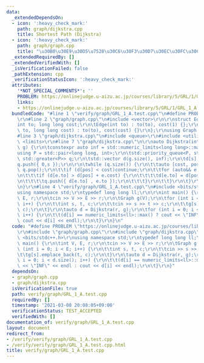 ```yaml
---
data:
  _extendedDependsOn:
  - icon: ':heavy_check_mark:'
    path: graph/dijkstra.cpp
    title: Shortest Path (Dijkstra)
  - icon: ':heavy_check_mark:'
    path: graph/graph.cpp
    title: "\u30B0\u30E9\u30D5\u7528\u30C6\u30F3\u30D7\u30EC\u30FC\u30C8"
  _extendedRequiredBy: []
  _extendedVerifiedWith: []
  _isVerificationFailed: false
  _pathExtension: cpp
  _verificationStatusIcon: ':heavy_check_mark:'
  attributes:
    '*NOT_SPECIAL_COMMENTS*': ''
    PROBLEM: https://onlinejudge.u-aizu.ac.jp/courses/library/5/GRL/1/GRL_1_A
    links:
    - https://onlinejudge.u-aizu.ac.jp/courses/library/5/GRL/1/GRL_1_A
  bundledCode: "#line 1 \"verify/graph/GRL_1_A.test.cpp\"\n#define PROBLEM \"https://onlinejudge.u-aizu.ac.jp/courses/library/5/GRL/1/GRL_1_A\"\
    \r\n#line 2 \"graph/graph.cpp\"\n#include <vector>\r\n\r\nstruct Edge {\r\n\t\
    int to; long long cost;\r\n\tEdge(int to) : to(to), cost(1) {};\r\n\tEdge(int\
    \ to, long long cost) : to(to), cost(cost) {}\r\n};\r\nusing Graph = std::vector<std::vector<Edge>>;\n\
    #line 3 \"graph/dijkstra.cpp\"\n#include <queue>\r\n#include <utility>\r\n#include\
    \ <limits>\r\n#line 7 \"graph/dijkstra.cpp\"\n\r\nauto Dijkstra(int s, Graph&\
    \ g) {\r\n\tconstexpr auto inf = std::numeric_limits<long long>::max();\r\n\t\
    using P = std::pair<long long, int>;\r\n\tstd::priority_queue<P, std::vector<P>,\
    \ std::greater<P>> q;\r\n\tstd::vector d(g.size(), inf);\r\n\td[s] = 0;\r\n\t\
    q.push({ 0,s });\r\n\r\n\twhile (q.size()) {\r\n\t\tauto [cost, pos] = q.top();\
    \ q.pop();\r\n\t\tif (d[pos] < cost)continue;\r\n\t\tfor (auto&& e : g[pos]) {\r\
    \n\t\t\tif (d[e.to] > d[pos] + e.cost) {\r\n\t\t\t\td[e.to] = d[pos] + e.cost;\r\
    \n\t\t\t\tq.push({ d[e.to] , e.to });\r\n\t\t\t}\r\n\t\t}\r\n\t}\r\n\treturn d;\r\
    \n}\r\n#line 4 \"verify/graph/GRL_1_A.test.cpp\"\n#include <bits/stdc++.h>\r\n\
    using namespace std;\r\ntypedef long long ll;\r\n\r\nint main() {\r\n\tint V,\
    \ E, r;\r\n\tcin >> V >> E >> r;\r\n\tGraph g(V);\r\n\tfor (int i = 0; i < E;\
    \ i++) {\r\n\t\tint s, t, c;\r\n\t\tcin >> s >> t >> c;\r\n\t\tg[s].emplace_back(t,\
    \ c);\r\n\t}\r\n\tauto d = Dijkstra(r, g);\r\n\tfor (int i = 0; i < d.size();\
    \ i++) {\r\n\t\t(d[i] == numeric_limits<ll>::max() ? cout << \"INF\" << endl :\
    \ cout << d[i] << endl);\r\n\t}\r\n}\n"
  code: "#define PROBLEM \"https://onlinejudge.u-aizu.ac.jp/courses/library/5/GRL/1/GRL_1_A\"\
    \r\n#include \"graph/graph.cpp\"\r\n#include \"graph/dijkstra.cpp\"\r\n#include\
    \ <bits/stdc++.h>\r\nusing namespace std;\r\ntypedef long long ll;\r\n\r\nint\
    \ main() {\r\n\tint V, E, r;\r\n\tcin >> V >> E >> r;\r\n\tGraph g(V);\r\n\tfor\
    \ (int i = 0; i < E; i++) {\r\n\t\tint s, t, c;\r\n\t\tcin >> s >> t >> c;\r\n\
    \t\tg[s].emplace_back(t, c);\r\n\t}\r\n\tauto d = Dijkstra(r, g);\r\n\tfor (int\
    \ i = 0; i < d.size(); i++) {\r\n\t\t(d[i] == numeric_limits<ll>::max() ? cout\
    \ << \"INF\" << endl : cout << d[i] << endl);\r\n\t}\r\n}"
  dependsOn:
  - graph/graph.cpp
  - graph/dijkstra.cpp
  isVerificationFile: true
  path: verify/graph/GRL_1_A.test.cpp
  requiredBy: []
  timestamp: '2021-03-08 20:08:05+09:00'
  verificationStatus: TEST_ACCEPTED
  verifiedWith: []
documentation_of: verify/graph/GRL_1_A.test.cpp
layout: document
redirect_from:
- /verify/verify/graph/GRL_1_A.test.cpp
- /verify/verify/graph/GRL_1_A.test.cpp.html
title: verify/graph/GRL_1_A.test.cpp
---
```

